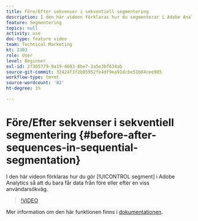 ```yaml
---
title: Före/Efter sekvenser i sekventiell segmentering
description: I den här videon förklaras hur du segmenterar i Adobe Analytics så att du bara får data från före eller efter en viss användarsökväg.
feature: Segmentering
topics: null
activity: use
doc-type: feature video
team: Technical Marketing
kt: 2303
role: User
level: Beginner
exl-id: 2f305779-9a19-4603-8be7-3a5e3bf634ab
source-git-commit: 32424f3f2b05952fe4df9ea91dcbe51684cee905
workflow-type: tm+mt
source-wordcount: '82'
ht-degree: 1%

---
```


# Före/Efter sekvenser i sekventiell segmentering {#before-after-sequences-in-sequential-segmentation}

I den här videon förklaras hur du gör [!UICONTROL segment] i Adobe Analytics så att du bara får data från före eller efter en viss användarsökväg.

>[!VIDEO](https://video.tv.adobe.com/v/25400/?quality=12)

Mer information om den här funktionen finns i [dokumentationen](https://marketing.adobe.com/resources/help/en_US/analytics/segment/index.html?f=seg_build_ui).
